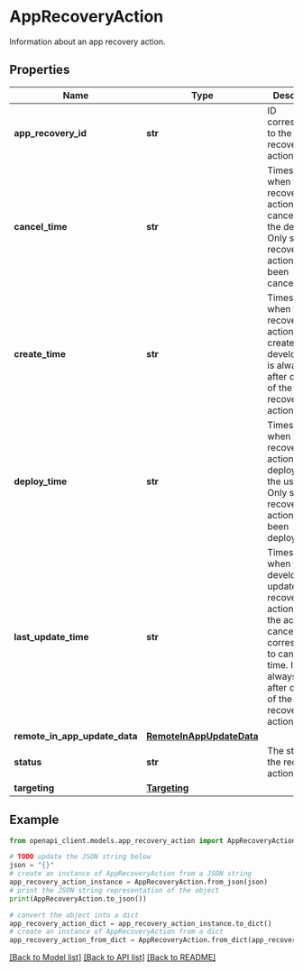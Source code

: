 # AppRecoveryAction

Information about an app recovery action.

## Properties

Name | Type | Description | Notes
------------ | ------------- | ------------- | -------------
**app_recovery_id** | **str** | ID corresponding to the app recovery action. | [optional] 
**cancel_time** | **str** | Timestamp of when the app recovery action is canceled by the developer. Only set if the recovery action has been canceled. | [optional] 
**create_time** | **str** | Timestamp of when the app recovery action is created by the developer. It is always set after creation of the recovery action. | [optional] 
**deploy_time** | **str** | Timestamp of when the app recovery action is deployed to the users. Only set if the recovery action has been deployed. | [optional] 
**last_update_time** | **str** | Timestamp of when the developer last updated recovery action. In case the action is cancelled, it corresponds to cancellation time. It is always set after creation of the recovery action. | [optional] 
**remote_in_app_update_data** | [**RemoteInAppUpdateData**](RemoteInAppUpdateData.md) |  | [optional] 
**status** | **str** | The status of the recovery action. | [optional] 
**targeting** | [**Targeting**](Targeting.md) |  | [optional] 

## Example

```python
from openapi_client.models.app_recovery_action import AppRecoveryAction

# TODO update the JSON string below
json = "{}"
# create an instance of AppRecoveryAction from a JSON string
app_recovery_action_instance = AppRecoveryAction.from_json(json)
# print the JSON string representation of the object
print(AppRecoveryAction.to_json())

# convert the object into a dict
app_recovery_action_dict = app_recovery_action_instance.to_dict()
# create an instance of AppRecoveryAction from a dict
app_recovery_action_from_dict = AppRecoveryAction.from_dict(app_recovery_action_dict)
```
[[Back to Model list]](../README.md#documentation-for-models) [[Back to API list]](../README.md#documentation-for-api-endpoints) [[Back to README]](../README.md)


